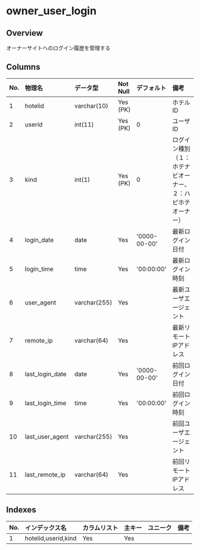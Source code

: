 # owner_user_login

## Overview

オーナーサイトへのログイン履歴を管理する

## Columns

|No.|物理名|データ型|Not Null|デフォルト|備考|
|:--|:--|:--|:--|:--|:--|
|1|hotelid|varchar(10)|Yes (PK)||ホテルID|
|2|userid|int(11)|Yes (PK)|0|ユーザID|
|3|kind|int(1)|Yes (PK)|0|ログイン種別（１：ホテナビオーナー、２：ハピホテオーナー）|
|4|login_date|date|Yes|'0000-00-00'|最新ログイン日付|
|5|login_time|time|Yes|'00:00:00'|最新ログイン時刻|
|6|user_agent|varchar(255)|Yes||最新ユーザエージェント|
|7|remote_ip|varchar(64)|Yes||最新リモートIPアドレス|
|8|last_login_date|date|Yes|'0000-00-00'|前回ログイン日付|
|9|last_login_time|time|Yes|'00:00:00'|前回ログイン時刻|
|10|last_user_agent|varchar(255)|Yes||前回ユーザエージェント|
|11|last_remote_ip|varchar(64)|Yes||前回リモートIPアドレス|

## Indexes

|No.|インデックス名|カラムリスト|主キー|ユニーク|備考|
|:--|:--|:--|:--|:--|:--|
|1|hotelid,userid,kind|Yes|Yes||
